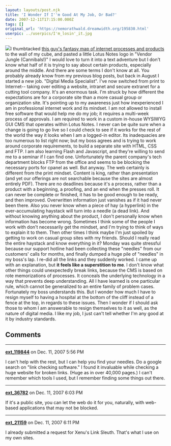 ```yaml
---
layout: layouts/post.njk
title: 'I Wonder If I''m Good At My Job, Or Bad?'
date: 2007-12-11T17:15:00.000Z
tags: []
original_url: 'https://nemorathwald.dreamwidth.org/195830.html'
userpic: ../userpics/I'm_losin'_it.jpg
---
```

[![](http://lh5.google.com/matt.mattarn/R17M-vyI95I/AAAAAAAACX0/fOd44KNSp_Y/s144/Towers%20of%20WS-Babel.jpg)](http://map.whatfettle.com)I thumbtacked [this guy's fantasy map of internet processes and products](maps.whatfettle.com) to the wall of my cube, and pasted a little Lotus Notes logo in "Vendor Jungle (Cannibals!)" I would love to turn it into a text adventure but I don't know what half of it is trying to say about certain products, especially around the middle. And there are some terms I don't know at all. You probably already know from my previous blog posts, but back in August I started a new job. "Digital Media Specialist". I've now switched from print to Internet-- taking over editing a website, intranet and secure extranet for a cutting tool company. It's an enormous task. I'm struck by how different the expectations are for a corporate site than a more casual group or organization site. It's pointing up to my awareness just how inexperienced I am in professional internet work and its mindset. I am not allowed to install free software that would help me do my job; it requires a multi-week process of approvals. I am required to work in a custom in-house WYSIWYG GUI CMS that operates within Lotus Notes. I never can be quite sure when a change is going to go live so I could check to see if it works for the rest of the world the way it looks when I am a logged-in editor. Its inadequacies are too numerous to list right now; but my boss agrees and is trying to work around corporate requirements, to build a separate site with HTML, CSS and FTP. I am also learning Flash and Javascript, and they're willing to send me to a seminar if I can find one. Unfortunately the parent company's tech department blocks FTP from the office and seems to be blocking the necessary ports for cpanel as well. But anyway. The web certainly is different from the print mindset. Content is king, rather than presentation (and yet our offerings are not searchable because the sites are almost entirely PDF). There are no deadlines because it's a process, rather than a product with a beginning, a proofing, and an end when the presses roll. It can never be complete or finished, it has to be good enough to be ready, and then improved. Overwritten information just vanishes as if it had never been there. Also you never know when a piece of hay (a hyperlink) in the ever-accumulating haystack will turn into a needle (a dead link). And without knowing anything about the product, I don't personally know when information has become wrong. Sometimes I think some of the people I work with don't necessarily get the mindset, and I'm trying to think of ways to explain it to them. Then other times I think maybe I'm just spoiled by getting to work on casual group sites with my friends. Should I really read the entire haystack and know everything in it? Monday was quite stressful because our support hotline had been collecting these "needles" from our customers' calls for months, and finally dumped a huge pile of "needles" in my boss's lap. I re-did all the links and they suddenly worked. I came up with an explanation, but **it feels like a superstition to me**. I don't know what other things could unexpectedly break links, because the CMS is based on rote memorizations of processes. It conceals the underlying technology in a way that prevents deep understanding. All I have learned is one particular rule, which cannot be generalized to an entire family of problem cases. Fortunately my boss understands this. But I wonder how much I have to resign myself to having a hospital at the bottom of the cliff instead of a fence at the top, in regards to these issues. Then I wonder if I should ask those to whom I am answerable to resign themselves to it as well, as the nature of digital media. I like my job, I just can't tell whether I'm any good at it by industry standards.

## Comments

---

**[ext_119844](https://www.dreamwidth.org/users/ext_119844)** on Dec. 11, 2007 5:56 PM

I can't help with the rest, but I can help you find your needles. Do a google search on "link checking software." I found it invaluable while checking a huge website for broken links. (Huge as in over 40,000 pages.) I can't remember which tools I used, but I remember finding some things out there.

---

**[ext_36782](https://www.dreamwidth.org/users/ext_36782)** on Dec. 11, 2007 6:03 PM

If it's a public site, you can let the web do it for you, naturally, with web-based applications that may not be blocked.

---

**[ext_21159](https://www.dreamwidth.org/users/ext_21159)** on Dec. 11, 2007 6:11 PM

I already submitted a request for Xenu's Link Sleuth. That's what I use on my own sites.
